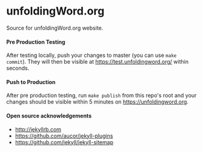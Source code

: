 # unfoldingWord.org

Source for unfoldingWord.org website.


#### Pre Production Testing ####

After testing locally, push your changes to master (you can use `make commit`).  They will then be visible at https://test.unfoldingword.org/ within seconds.


#### Push to Production ####

After pre production testing, run `make publish` from this repo's root and your changes should be visible within 5 minutes on https://unfoldingword.org.


#### Open source acknowledgements ####

* http://jekyllrb.com
* https://github.com/aucor/jekyll-plugins
* https://github.com/jekyll/jekyll-sitemap
